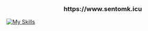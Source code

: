 
<h3 align="center">https://www.sentomk.icu</h3>

  
[![My Skills](https://skillicons.dev/icons?i=cpp,cmake,lua,unreal,linux,rust)](https://skillicons.dev)

